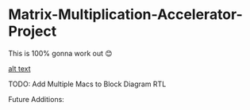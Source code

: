 # Matrix-Multiplication-Accelerator-Project

This is 100% gonna work out 😊

[alt text](https://github.com/oskyperson/Matrix-Multiplication-Accelerator-Project/blob/main/image(1)?raw=true)

TODO: 
  Add Multiple Macs to Block Diagram
  RTL


Future Additions:
